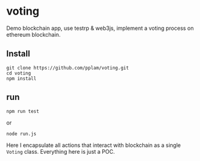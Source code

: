 # voting
Demo blockchain app, use testrp & web3js, implement a voting process on ethereum blockchain.
## Install
~~~shell
git clone https://github.com/pplam/voting.git
cd voting
npm install
~~~
## run
~~~shell
npm run test
~~~
or
~~~shell
node run.js
~~~
Here I encapsulate all actions that interact with blockchain as a single `Voting` class. Everything here is just a POC.
